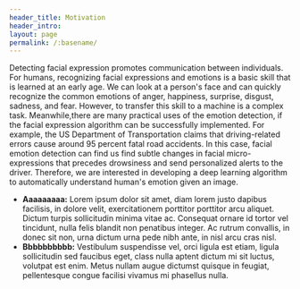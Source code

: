 ```yaml
---
header_title: Motivation
header_intro: 
layout: page
permalink: /:basename/
---
```

Detecting facial expression promotes communication between individuals. For humans, recognizing facial expressions and emotions is a basic skill that is learned at an early age. We can look at a person's face and can quickly recognize the common emotions of anger, happiness, surprise, disgust, sadness, and fear. However, to transfer this skill to a machine is a complex task. Meanwhile,there are many practical uses of the emotion detection, if the facial expression algorithm can be successfully implemented. For example, the US Department of Transportation claims that driving-related errors cause around 95 percent fatal road accidents. In this case, facial emotion detection can find us find subtle changes in facial micro-expressions that precedes drowsiness and send personalized alerts to the driver. Therefore, we are interested in developing a deep learning algorithm to automatically understand human's emotion given an image.

- **Aaaaaaaaa:** Lorem ipsum dolor sit amet, diam lorem justo dapibus facilisis, in dolore velit, exercitationem porttitor porttitor arcu aliquet. Dictum turpis sollicitudin minima vitae ac. Consequat ornare id tortor vel tincidunt, nulla felis blandit non penatibus integer. Ac rutrum convallis, in donec sit non, urna dictum urna pede nibh ante, in nisl arcu cras nisl.
- **Bbbbbbbbbb:** Vestibulum suspendisse vel, orci ligula est etiam, ligula sollicitudin sed faucibus eget, class nulla aptent dictum mi sit luctus, volutpat est enim. Metus nullam augue dictumst quisque in feugiat, pellentesque congue facilisi vivamus mi phasellus nulla.

<!-- <span class="fa-stack">
  <i class="fa fa-circle fa-stack-2x"></i>
  <i class="fa fa-download fa-stack-1x fa-inverse"></i>
</span> <a href="/documents/example.pdf">&nbsp;Example (pdf)</a> -->
